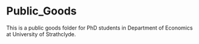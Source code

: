 # Public_Goods
This is a public goods folder for PhD students in Department of Economics at University of Strathclyde. 
